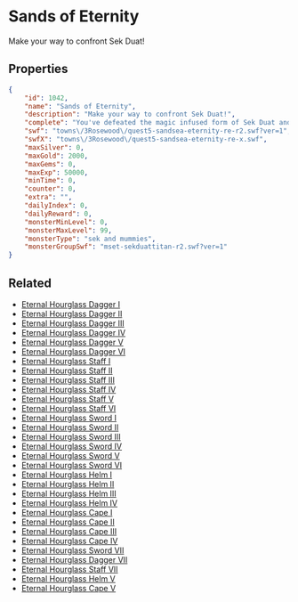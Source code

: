 # Sands of Eternity

Make your way to confront Sek Duat!

## Properties

```json
{
    "id": 1042,
    "name": "Sands of Eternity",
    "description": "Make your way to confront Sek Duat!",
    "complete": "You've defeated the magic infused form of Sek Duat and restored new life to Zhoom!",
    "swf": "towns\/3Rosewood\/quest5-sandsea-eternity-re-r2.swf?ver=1",
    "swfX": "towns\/3Rosewood\/quest5-sandsea-eternity-re-x.swf",
    "maxSilver": 0,
    "maxGold": 2000,
    "maxGems": 0,
    "maxExp": 50000,
    "minTime": 0,
    "counter": 0,
    "extra": "",
    "dailyIndex": 0,
    "dailyReward": 0,
    "monsterMinLevel": 0,
    "monsterMaxLevel": 99,
    "monsterType": "sek and mummies",
    "monsterGroupSwf": "mset-sekduattitan-r2.swf?ver=1"
}
```

## Related

- [Eternal Hourglass Dagger I](../items/9463-eternal-hourglass-dagger-i.md)
- [Eternal Hourglass Dagger II](../items/9464-eternal-hourglass-dagger-ii.md)
- [Eternal Hourglass Dagger III](../items/9465-eternal-hourglass-dagger-iii.md)
- [Eternal Hourglass Dagger IV](../items/9466-eternal-hourglass-dagger-iv.md)
- [Eternal Hourglass Dagger V](../items/9467-eternal-hourglass-dagger-v.md)
- [Eternal Hourglass Dagger VI](../items/9468-eternal-hourglass-dagger-vi.md)
- [Eternal Hourglass Staff I](../items/9469-eternal-hourglass-staff-i.md)
- [Eternal Hourglass Staff II](../items/9470-eternal-hourglass-staff-ii.md)
- [Eternal Hourglass Staff III](../items/9471-eternal-hourglass-staff-iii.md)
- [Eternal Hourglass Staff IV](../items/9472-eternal-hourglass-staff-iv.md)
- [Eternal Hourglass Staff V](../items/9473-eternal-hourglass-staff-v.md)
- [Eternal Hourglass Staff VI](../items/9474-eternal-hourglass-staff-vi.md)
- [Eternal Hourglass Sword I](../items/9475-eternal-hourglass-sword-i.md)
- [Eternal Hourglass Sword II](../items/9476-eternal-hourglass-sword-ii.md)
- [Eternal Hourglass Sword III](../items/9477-eternal-hourglass-sword-iii.md)
- [Eternal Hourglass Sword IV](../items/9478-eternal-hourglass-sword-iv.md)
- [Eternal Hourglass Sword V](../items/9479-eternal-hourglass-sword-v.md)
- [Eternal Hourglass Sword VI](../items/9480-eternal-hourglass-sword-vi.md)
- [Eternal Hourglass Helm I](../items/9481-eternal-hourglass-helm-i.md)
- [Eternal Hourglass Helm II](../items/9482-eternal-hourglass-helm-ii.md)
- [Eternal Hourglass Helm III](../items/9483-eternal-hourglass-helm-iii.md)
- [Eternal Hourglass Helm IV](../items/9484-eternal-hourglass-helm-iv.md)
- [Eternal Hourglass Cape I](../items/9485-eternal-hourglass-cape-i.md)
- [Eternal Hourglass Cape II](../items/9486-eternal-hourglass-cape-ii.md)
- [Eternal Hourglass Cape III](../items/9487-eternal-hourglass-cape-iii.md)
- [Eternal Hourglass Cape IV](../items/9488-eternal-hourglass-cape-iv.md)
- [Eternal Hourglass Sword VII](../items/19619-eternal-hourglass-sword-vii.md)
- [Eternal Hourglass Dagger VII](../items/19620-eternal-hourglass-dagger-vii.md)
- [Eternal Hourglass Staff VII](../items/19621-eternal-hourglass-staff-vii.md)
- [Eternal Hourglass Helm V](../items/19622-eternal-hourglass-helm-v.md)
- [Eternal Hourglass Cape V](../items/19623-eternal-hourglass-cape-v.md)

